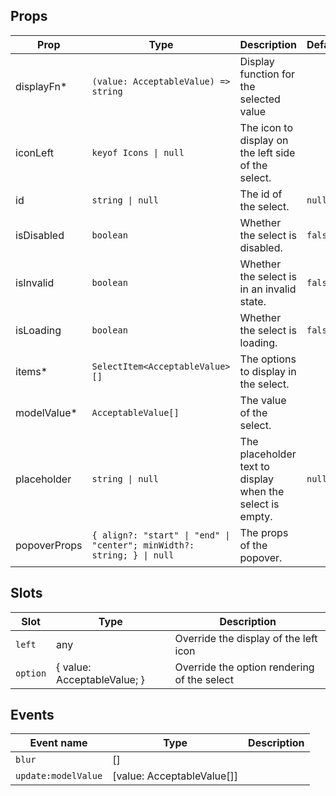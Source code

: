 <!-- This file is automatically generated, do not edit manually. -->

<script setup>
import AppMultiSelectPlayground from './AppMultiSelectPlayground.vue'
</script>

<AppMultiSelectPlayground />

## Props

| Prop | Type | Description | Default |
| ---- | ---- | ----------- | ------- |
| displayFn* | `(value: AcceptableValue) => string` | Display function for the selected value |  |
| iconLeft | `keyof Icons \| null` | The icon to display on the left side of the select. |  |
| id | `string \| null` | The id of the select. | `null` |
| isDisabled | `boolean` | Whether the select is disabled. | `false` |
| isInvalid | `boolean` | Whether the select is in an invalid state. | `false` |
| isLoading | `boolean` | Whether the select is loading. | `false` |
| items* | `SelectItem<AcceptableValue>[]` | The options to display in the select. |  |
| modelValue* | `AcceptableValue[]` | The value of the select. |  |
| placeholder | `string \| null` | The placeholder text to display when the select is empty. | `null` |
| popoverProps | `{ align?: "start" \| "end" \| "center"; minWidth?: string; } \| null` | The props of the popover. |  |


## Slots

| Slot | Type | Description |
| --------- | ---- | ----------- |
| `left` | any | Override the display of the left icon |
| `option` | \{ value: AcceptableValue; \} | Override the option rendering of the select |


## Events

| Event name | Type | Description |
| ---------- | ---- | ----------- |
| `blur` | [] |  |
| `update:modelValue` | [value: AcceptableValue[]] |  |

